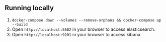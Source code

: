 Running locally
---------------

1. `docker-compose down --volumes --remove-orphans && docker-compose up --build`
2. Open `http://localhost:5602` in your browser to access elasticsearch.
3. Open `http://localhost:9201` in your browser to access kibana.